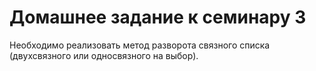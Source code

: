 # Домашнее задание к семинару 3

Необходимо реализовать метод разворота связного списка (двухсвязного или односвязного на выбор).